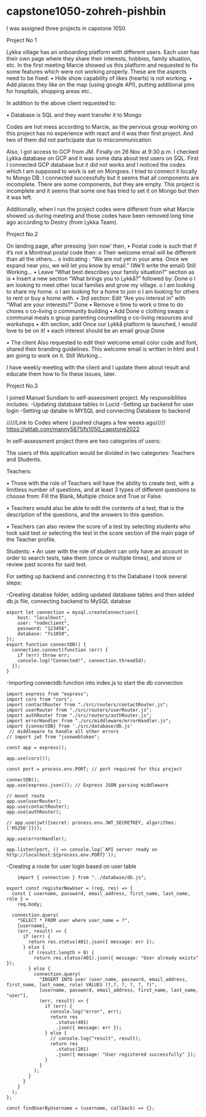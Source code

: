 # capstone1050-zohreh-pishbin
I was assigned three projects in capstone 1050.

Project No 1

Lykka village has an onboarding platform with different users. Each user has their own page where they share their interests, hobbies, family situation, etc. In the first meeting Marcie showed us this platform and requested to fix some features which were not working properly. These are the aspects need to be fixed:
•	Hide show capability of likes (hearts) is not working.
•	Add places they like on the map (using google API), putting additional pins for hospitals, shopping areas etc..

In addition to the above client requested to:

•	Database is SQL and they want transfer it to Mongo

Codes are hot mess according to Marcie, as the pervious group working on this project has no experience with react and it was their first project. And two of them did not participate due to miscommunication.

Also, I got access to GCP from JM. Finally on 26 Nov at 9:30 p.m. I checked Lykka database on GCP and it was some data about test users on SQL. First I connected GCP database but it did not works and I noticed the codes which I am supposed to work is set on Mongoes. I tried to connect it locally to Mongo DB. I connected successfully but it seems that all components are incomplete. There are some components, but they are empty. This project is incomplete and it seems that some one has tried to set it on Mongo but then it was left.

Additionally, when I run the project codes were different from what Marcie showed us during meeting and those codes have been removed long time ago according to Destry (from Lykka Team).

Project No.2

On landing page, after pressing ‘join now’ then,
•	Postal code is such that if it’s not a Montreal postal code then:
o	Their welcome email will be different than all the others...
o	indicating : “We are not yet in your area. Once we expand near you, we will let you know by email.” (We’ll write the email)    Still Working…
•	Leave “What best describes your family situation?” section as is
•	Insert a new section “What brings you to Lykkå?” followed by:    Done
o	I am looking to meet other local families and grow my village. 
o	I am looking to share my home.
o	I am looking for a home to join
o	I am looking for others to rent or buy a home with.
•	3rd section: Edit “Are you interest in” with “What are your interests?”    Done
•	Remove
o	time to work
o	time to do chores
o	co-living
o	community building
•	Add    Done
o	clothing swaps
o	communal meals
o	group parenting counselling 
o	co-living resources and workshops
•	4th section, add Once our Lykkå platform is launched, I would love to be on it!
•	each interest should be an email group    Done

•	The client Also requested to edit their welcome email color code and font, shared their branding guidelines. This welcome email is written in html and I am going to work on it. Still Working…

I have weekly meeting with the client and I update them about result and educate them how to fix these issues, later.


Project No.3

I joined Manuel Sundiam to self-assessment project. 
My responsiblities includes:
-Updating database tables in Lucid
-Setting up backend for user login
-Setting up databe in MYSQL and connecting Database to backend

/////Link to Codes where I pushed chages a few weeks ago/////
https://gitlab.com/manny5871/fs1050_capstone2022

In self-assessment project there are two categories of users:

The users of this application would be divided in two categories: Teachers and Students. 

Teachers: 

•	Those with the role of Teachers will have the ability to create test, with a limitless number of questions, and at least 3 types of different questions to choose from: Fill the Blank, Multiple choice and True or False. 

•	Teachers would also be able to edit the contents of a test, that is the description of the questions, and the answers to this question. 


•	Teachers can also review the score of a test by selecting students who took said test or selecting the test in the score section of the main page of the Teacher profile. 

Students: 
•	An user with the role of student can only have an account in order to search tests, take them (once or multiple times), and store or review past scores for said test. 


For setting up backend and connecting it to the Database I took several steps:

-Creating databse folder, adding updated database tables and then added db.js file, connecting backend to MySQL databse


```
export let connection = mysql.createConnection({
    host: "localhost",
    user: "nodeclient",
    password: "123456",
    database: "fs1050",
});
export function connectDB() {
  connection.connect(function (err) {
    if (err) throw err;
    console.log("Connected!", connection.threadId);
  });
}
```

-Importing connectdb function into index.js to start the db connection

```
import express from "express"; 
import cors from "cors";
import contactRouter from "./src/routers/contactRouter.js";
import userRouter from "./src/routers/userRouter.js";
import authRouter from "./src/routers/authRouter.js";
import errorHandler from "./src/middleware/errorHandler.js";
import {connectDB} from './src/database/db.js'
 // middleware to handle all other errors
// import jwt from "jsonwebtoken";

const app = express(); 

app.use(cors());

const port = process.env.PORT; // port required for this project

connectDB();
app.use(express.json()); // Express JSON parsing middleware

// mount route
app.use(userRouter);
app.use(contactRouter);
app.use(authRouter);

// app.use(jwt({secret: process.env.JWT_SECRETKEY, algorithms: ['HS256']}));

app.use(errorHandler);

app.listen(port, () => console.log(`API server ready on http://localhost:${process.env.PORT}`));
```


-Creating a route for user login based on user table

```
    import { connection } from "../database/db.js";

export const registerNewUser = (req, res) => {
  const { username, password, email_address, first_name, last_name, role } =
    req.body;

  connection.query(
    "SELECT * FROM user where user_name = ?",
    [username],
    (err, result) => {
      if (err) {
        return res.status(401).json({ message: err });
      } else {
        if (result.length > 0) {
          return res.status(401).json({ message: "User already exists" });
        } else {
          connection.query(
            "INSERT INTO user (user_name, password, email_address, first_name, last_name, role) VALUES (?,?, ?, ?, ?, ?)",
            [username, password, email_address, first_name, last_name, "user"],
            (err, result) => {
              if (err) {
                console.log("error", err);
                return res
                  .status(401)
                  .json({ message: err });
              } else {
                // console.log("result", result);
                return res
                  .status(201)
                  .json({ message: "User registered successfully" });
              }
            }
          );
        }
      }
    }
  );
};

const findUserByUsername = (username, callback) => {};
```
